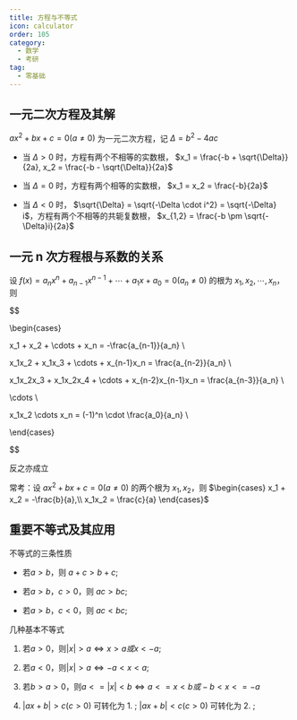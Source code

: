 ```yaml
---
title: 方程与不等式
icon: calculator
order: 105
category:
  - 数学
  - 考研
tag:
  - 零基础
---
```


## 一元二次方程及其解

$ax^2 + bx + c = 0 ( a \neq 0 )$ 为一元二次方程，记 $\Delta = b^2 - 4ac$

- 当 $\Delta > 0$ 时，方程有两个不相等的实数根， $x_1 = \frac{-b + \sqrt{\Delta}}{2a}, x_2 = \frac{-b - \sqrt{\Delta}}{2a}$

- 当 $\Delta = 0$ 时，方程有两个相等的实数根， $x_1 = x_2 = \frac{-b}{2a}$

- 当 $\Delta < 0$ 时， $\sqrt{\Delta} = \sqrt{-\Delta \cdot i^2} = \sqrt{-\Delta} i$，方程有两个不相等的共轭复数根， $x_{1,2} = \frac{-b \pm \sqrt{-\Delta}i}{2a}$

## 一元 n 次方程根与系数的关系

设 $f(x) = a_nx^n + a_{n-1}x^{n-1} + \cdots + a_1x + a_0 = 0 ( a_n \neq 0)$ 的根为 $x_1, x_2, \cdots, x_n$，则

$$

\begin{cases}

x_1 + x_2 + \cdots + x_n = -\frac{a_{n-1}}{a_n} \\

x_1x_2 + x_1x_3 + \cdots + x_{n-1}x_n = \frac{a_{n-2}}{a_n} \\

x_1x_2x_3 + x_1x_2x_4 + \cdots + x_{n-2}x_{n-1}x_n = \frac{a_{n-3}}{a_n} \\

\cdots \\

x_1x_2 \cdots x_n = (-1)^n \cdot \frac{a_0}{a_n} \\

\end{cases}

$$

反之亦成立

常考：设 $ax^2 + bx + c = 0(a \neq 0)$ 的两个根为 $x_1, x_2$，则 $\begin{cases} x_1 + x_2 = -\frac{b}{a},\\ x_1x_2 = \frac{c}{a} \end{cases}$

## 重要不等式及其应用

不等式的三条性质

- 若$a > b$，则 $a + c > b + c$;

- 若$a > b$，$c > 0$，则 $ac > bc$;

- 若$a > b$，$c < 0$，则 $ac < bc$;

几种基本不等式

1. 若$a > 0$，则$|x| > a \Leftrightarrow x > a 或 x < -a$;

2. 若$a < 0$，则$|x| > a \Leftrightarrow -a < x < a$;

3. 若$b > a > 0$，则$a <= |x| < b \Leftrightarrow a <= x < b 或 -b < x <= -a$

4. $|ax + b| > c (c > 0)$ 可转化为 1. ; $|ax + b| < c (c > 0)$ 可转化为 2. ;